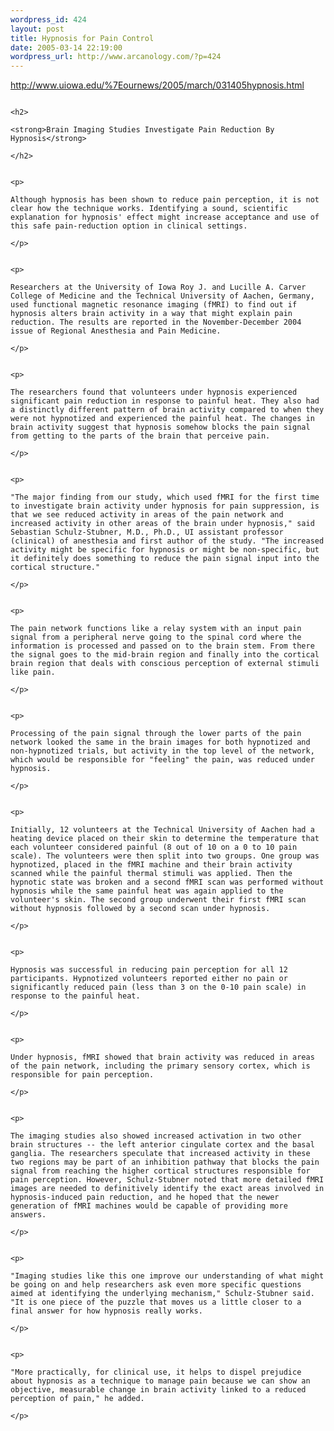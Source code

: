 ```yaml
--- 
wordpress_id: 424
layout: post
title: Hypnosis for Pain Control
date: 2005-03-14 22:19:00
wordpress_url: http://www.arcanology.com/?p=424
---
```

<p>
                                                                                                                                                                                                                                                                                                                                                                                                                                                                                                                                                                                                                                                                                                          <a href="http://www.uiowa.edu/~ournews/2005/march/031405hypnosis.html"> http://www.uiowa.edu/%7Eournews/2005/march/031405hypnosis.html</a>
                                                                                                                                                                                                                                                                                                                                                                                                                                                                                                                                                                                                                                                                                                        </p>
                                                                                                                                                                                                                                                                                                                                                                                                                                                                                                                                                                                                                                                                                                        
                                                                                                                                                                                                                                                                                                                                                                                                                                                                                                                                                                                                                                                                                                        <h2>
                                                                                                                                                                                                                                                                                                                                                                                                                                                                                                                                                                                                                                                                                                          <strong>Brain Imaging Studies Investigate Pain Reduction By Hypnosis</strong>
                                                                                                                                                                                                                                                                                                                                                                                                                                                                                                                                                                                                                                                                                                        </h2>
                                                                                                                                                                                                                                                                                                                                                                                                                                                                                                                                                                                                                                                                                                        
                                                                                                                                                                                                                                                                                                                                                                                                                                                                                                                                                                                                                                                                                                        <p>
                                                                                                                                                                                                                                                                                                                                                                                                                                                                                                                                                                                                                                                                                                          Although hypnosis has been shown to reduce pain perception, it is not clear how the technique works. Identifying a sound, scientific explanation for hypnosis' effect might increase acceptance and use of this safe pain-reduction option in clinical settings.
                                                                                                                                                                                                                                                                                                                                                                                                                                                                                                                                                                                                                                                                                                        </p>
                                                                                                                                                                                                                                                                                                                                                                                                                                                                                                                                                                                                                                                                                                        
                                                                                                                                                                                                                                                                                                                                                                                                                                                                                                                                                                                                                                                                                                        <p>
                                                                                                                                                                                                                                                                                                                                                                                                                                                                                                                                                                                                                                                                                                          Researchers at the University of Iowa Roy J. and Lucille A. Carver College of Medicine and the Technical University of Aachen, Germany, used functional magnetic resonance imaging (fMRI) to find out if hypnosis alters brain activity in a way that might explain pain reduction. The results are reported in the November-December 2004 issue of Regional Anesthesia and Pain Medicine.
                                                                                                                                                                                                                                                                                                                                                                                                                                                                                                                                                                                                                                                                                                        </p>
                                                                                                                                                                                                                                                                                                                                                                                                                                                                                                                                                                                                                                                                                                        
                                                                                                                                                                                                                                                                                                                                                                                                                                                                                                                                                                                                                                                                                                        <p>
                                                                                                                                                                                                                                                                                                                                                                                                                                                                                                                                                                                                                                                                                                          The researchers found that volunteers under hypnosis experienced significant pain reduction in response to painful heat. They also had a distinctly different pattern of brain activity compared to when they were not hypnotized and experienced the painful heat. The changes in brain activity suggest that hypnosis somehow blocks the pain signal from getting to the parts of the brain that perceive pain.
                                                                                                                                                                                                                                                                                                                                                                                                                                                                                                                                                                                                                                                                                                        </p>
                                                                                                                                                                                                                                                                                                                                                                                                                                                                                                                                                                                                                                                                                                        
                                                                                                                                                                                                                                                                                                                                                                                                                                                                                                                                                                                                                                                                                                        <p>
                                                                                                                                                                                                                                                                                                                                                                                                                                                                                                                                                                                                                                                                                                          "The major finding from our study, which used fMRI for the first time to investigate brain activity under hypnosis for pain suppression, is that we see reduced activity in areas of the pain network and increased activity in other areas of the brain under hypnosis," said Sebastian Schulz-Stubner, M.D., Ph.D., UI assistant professor (clinical) of anesthesia and first author of the study. "The increased activity might be specific for hypnosis or might be non-specific, but it definitely does something to reduce the pain signal input into the cortical structure."
                                                                                                                                                                                                                                                                                                                                                                                                                                                                                                                                                                                                                                                                                                        </p>
                                                                                                                                                                                                                                                                                                                                                                                                                                                                                                                                                                                                                                                                                                        
                                                                                                                                                                                                                                                                                                                                                                                                                                                                                                                                                                                                                                                                                                        <p>
                                                                                                                                                                                                                                                                                                                                                                                                                                                                                                                                                                                                                                                                                                          The pain network functions like a relay system with an input pain signal from a peripheral nerve going to the spinal cord where the information is processed and passed on to the brain stem. From there the signal goes to the mid-brain region and finally into the cortical brain region that deals with conscious perception of external stimuli like pain.
                                                                                                                                                                                                                                                                                                                                                                                                                                                                                                                                                                                                                                                                                                        </p>
                                                                                                                                                                                                                                                                                                                                                                                                                                                                                                                                                                                                                                                                                                        
                                                                                                                                                                                                                                                                                                                                                                                                                                                                                                                                                                                                                                                                                                        <p>
                                                                                                                                                                                                                                                                                                                                                                                                                                                                                                                                                                                                                                                                                                          Processing of the pain signal through the lower parts of the pain network looked the same in the brain images for both hypnotized and non-hypnotized trials, but activity in the top level of the network, which would be responsible for "feeling" the pain, was reduced under hypnosis.
                                                                                                                                                                                                                                                                                                                                                                                                                                                                                                                                                                                                                                                                                                        </p>
                                                                                                                                                                                                                                                                                                                                                                                                                                                                                                                                                                                                                                                                                                        
                                                                                                                                                                                                                                                                                                                                                                                                                                                                                                                                                                                                                                                                                                        <p>
                                                                                                                                                                                                                                                                                                                                                                                                                                                                                                                                                                                                                                                                                                          Initially, 12 volunteers at the Technical University of Aachen had a heating device placed on their skin to determine the temperature that each volunteer considered painful (8 out of 10 on a 0 to 10 pain scale). The volunteers were then split into two groups. One group was hypnotized, placed in the fMRI machine and their brain activity scanned while the painful thermal stimuli was applied. Then the hypnotic state was broken and a second fMRI scan was performed without hypnosis while the same painful heat was again applied to the volunteer's skin. The second group underwent their first fMRI scan without hypnosis followed by a second scan under hypnosis.
                                                                                                                                                                                                                                                                                                                                                                                                                                                                                                                                                                                                                                                                                                        </p>
                                                                                                                                                                                                                                                                                                                                                                                                                                                                                                                                                                                                                                                                                                        
                                                                                                                                                                                                                                                                                                                                                                                                                                                                                                                                                                                                                                                                                                        <p>
                                                                                                                                                                                                                                                                                                                                                                                                                                                                                                                                                                                                                                                                                                          Hypnosis was successful in reducing pain perception for all 12 participants. Hypnotized volunteers reported either no pain or significantly reduced pain (less than 3 on the 0-10 pain scale) in response to the painful heat.
                                                                                                                                                                                                                                                                                                                                                                                                                                                                                                                                                                                                                                                                                                        </p>
                                                                                                                                                                                                                                                                                                                                                                                                                                                                                                                                                                                                                                                                                                        
                                                                                                                                                                                                                                                                                                                                                                                                                                                                                                                                                                                                                                                                                                        <p>
                                                                                                                                                                                                                                                                                                                                                                                                                                                                                                                                                                                                                                                                                                          Under hypnosis, fMRI showed that brain activity was reduced in areas of the pain network, including the primary sensory cortex, which is responsible for pain perception.
                                                                                                                                                                                                                                                                                                                                                                                                                                                                                                                                                                                                                                                                                                        </p>
                                                                                                                                                                                                                                                                                                                                                                                                                                                                                                                                                                                                                                                                                                        
                                                                                                                                                                                                                                                                                                                                                                                                                                                                                                                                                                                                                                                                                                        <p>
                                                                                                                                                                                                                                                                                                                                                                                                                                                                                                                                                                                                                                                                                                          The imaging studies also showed increased activation in two other brain structures -- the left anterior cingulate cortex and the basal ganglia. The researchers speculate that increased activity in these two regions may be part of an inhibition pathway that blocks the pain signal from reaching the higher cortical structures responsible for pain perception. However, Schulz-Stubner noted that more detailed fMRI images are needed to definitively identify the exact areas involved in hypnosis-induced pain reduction, and he hoped that the newer generation of fMRI machines would be capable of providing more answers.
                                                                                                                                                                                                                                                                                                                                                                                                                                                                                                                                                                                                                                                                                                        </p>
                                                                                                                                                                                                                                                                                                                                                                                                                                                                                                                                                                                                                                                                                                        
                                                                                                                                                                                                                                                                                                                                                                                                                                                                                                                                                                                                                                                                                                        <p>
                                                                                                                                                                                                                                                                                                                                                                                                                                                                                                                                                                                                                                                                                                          "Imaging studies like this one improve our understanding of what might be going on and help researchers ask even more specific questions aimed at identifying the underlying mechanism," Schulz-Stubner said. "It is one piece of the puzzle that moves us a little closer to a final answer for how hypnosis really works.
                                                                                                                                                                                                                                                                                                                                                                                                                                                                                                                                                                                                                                                                                                        </p>
                                                                                                                                                                                                                                                                                                                                                                                                                                                                                                                                                                                                                                                                                                        
                                                                                                                                                                                                                                                                                                                                                                                                                                                                                                                                                                                                                                                                                                        <p>
                                                                                                                                                                                                                                                                                                                                                                                                                                                                                                                                                                                                                                                                                                          "More practically, for clinical use, it helps to dispel prejudice about hypnosis as a technique to manage pain because we can show an objective, measurable change in brain activity linked to a reduced perception of pain," he added.
                                                                                                                                                                                                                                                                                                                                                                                                                                                                                                                                                                                                                                                                                                        </p>